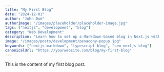 ```yaml
---
title: "My First Blog"
date: "2024-12-01"
author: "John Doe"
authorImage: "/images/placeholder/placeholder-image.jpg"
tags: ["nextjs", "development", "blog"]
category: "Web Development"
description: "Learn how to set up a Markdown-based blog in Next.js with TypeScript and optimize it for SEO."
image: "/images/posts/development/penacony-popup.jpg"
keywords: ["nextjs markdown", "typescript blog", "seo nextjs blog"]
canonicalUrl: "https://yourwebsite.com/blog/my-first-blog"
---
```


This is the content of my first blog post.
